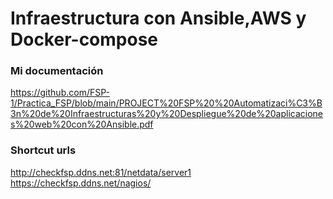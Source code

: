 # Infraestructura con Ansible,AWS y Docker-compose

### Mi documentación
https://github.com/FSP-1/Practica_FSP/blob/main/PROJECT%20FSP%20%20Automatizaci%C3%B3n%20de%20Infraestructuras%20y%20Despliegue%20de%20aplicaciones%20web%20con%20Ansible.pdf

### Shortcut urls

http://checkfsp.ddns.net:81/netdata/server1
https://checkfsp.ddns.net/nagios/
